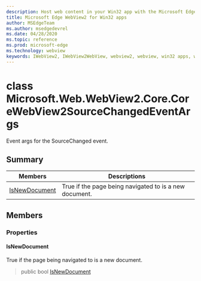 ```yaml
---
description: Host web content in your Win32 app with the Microsoft Edge WebView2 control
title: Microsoft Edge WebView2 for Win32 apps
author: MSEdgeTeam
ms.author: msedgedevrel
ms.date: 04/28/2020
ms.topic: reference
ms.prod: microsoft-edge
ms.technology: webview
keywords: IWebView2, IWebView2WebView, webview2, webview, win32 apps, win32, edge, ICoreWebView2, ICoreWebView2Controller, browser control, edge html
---
```


# class Microsoft.Web.WebView2.Core.CoreWebView2SourceChangedEventArgs 

Event args for the SourceChanged event.

## Summary

 Members                        | Descriptions
--------------------------------|---------------------------------------------
[IsNewDocument](#isnewdocument) | True if the page being navigated to is a new document.

## Members

### Properties

#### IsNewDocument 

True if the page being navigated to is a new document.

> public bool [IsNewDocument](#isnewdocument)

